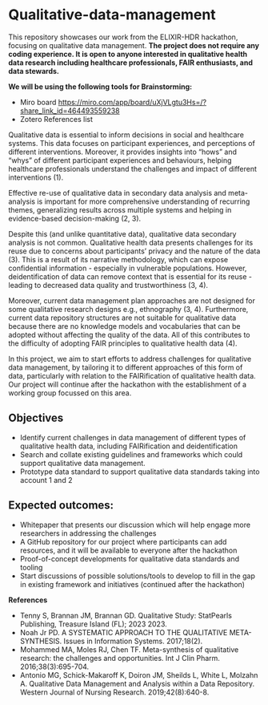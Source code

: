 # Qualitative-data-management
This repository showcases our work from the ELIXIR-HDR hackathon, focusing on qualitative data management. 
**The project does not require any coding experience. It is open to anyone interested in qualitative health data research including healthcare professionals, FAIR enthusiasts, and data stewards.**

**We will be using the following tools for Brainstorming:**
- Miro board
https://miro.com/app/board/uXjVLgtu3Hs=/?share_link_id=464493559238
- Zotero References list


Qualitative data is essential to inform decisions in social and healthcare systems. This data focuses on participant experiences, and perceptions of different interventions. Moreover, it provides insights into “hows” and “whys” of different participant experiences and behaviours, helping healthcare professionals understand the challenges and impact of different interventions (1).

Effective re-use of qualitative data in secondary data analysis and meta-analysis is important for more comprehensive understanding of recurring themes, generalizing results across multiple systems and helping in evidence-based decision-making (2, 3).

Despite this (and unlike quantitative data), qualitative data secondary analysis is not common. Qualitative health data presents challenges for its reuse due to concerns about participants’ privacy and the nature of the data (3). This is a result of its narrative methodology, which can expose confidential information - especially in vulnerable populations. However, deidentification of data can remove context that is essential for its reuse - leading to decreased data quality and trustworthiness (3, 4).

Moreover, current data management plan approaches are not designed for some qualitative research designs e.g., ethnography (3, 4). Furthermore, current data repository structures are not suitable for qualitative data because there are no knowledge models and vocabularies that can be adopted without affecting the quality of the data. All of this contributes to the difficulty of adopting FAIR principles to qualitative health data (4).

In this project, we aim to start efforts to address challenges for qualitative data management, by tailoring it to different approaches of this form of data, particularly with relation to the FAIRification of qualitative health data. Our project will continue after the hackathon with the establishment of a working group focussed on this area.

## Objectives
- Identify current challenges in data management of different types of qualitative health data, including FAIRification and deidentification
- Search and collate existing guidelines and frameworks which could support qualitative data management.
- Prototype data standard to support qualitative data standards taking into account 1 and 2
## Expected outcomes:
- Whitepaper that presents our discussion which will help engage more researchers in addressing the challenges
- A GitHub repository for our project where participants can add resources, and it will be available to everyone after the hackathon
- Proof-of-concept developments for qualitative data standards and tooling
- Start discussions of possible solutions/tools to develop to fill in the gap in existing framework and initiatives (continued after the hackathon)



**References**

- Tenny S, Brannan JM, Brannan GD. Qualitative Study: StatPearls Publishing, Treasure Island (FL); 2023 2023.
- Noah Jr PD. A SYSTEMATIC APPROACH TO THE QUALITATIVE META-SYNTHESIS. Issues in Information Systems. 2017;18(2).
- Mohammed MA, Moles RJ, Chen TF. Meta-synthesis of qualitative research: the challenges and opportunities. Int J Clin Pharm. 2016;38(3):695-704.
- Antonio MG, Schick-Makaroff K, Doiron JM, Sheilds L, White L, Molzahn A. Qualitative Data Management and Analysis within a Data Repository. Western Journal of Nursing Research. 2019;42(8):640-8.
